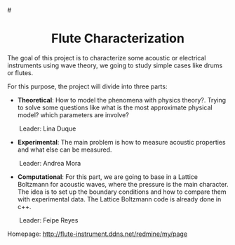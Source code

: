 #<center> <h1>Flute Characterization</h1> </center>


The goal of this project is to characterize some acoustic or electrical instruments using wave theory, we going to study simple cases like drums or flutes.


For this purpose, the project will divide into three parts:


* **Theoretical**: How to model the phenomena with physics theory?. Trying to solve some questions like what is the most approximate physical model? which parameters are involve?

&nbsp;&nbsp;&nbsp;&nbsp;&nbsp;&nbsp; Leader: Lina Duque


* **Experimental**: The main problem is how to measure acoustic properties and what else can be measured.

&nbsp;&nbsp;&nbsp;&nbsp;&nbsp;&nbsp; Leader: Andrea Mora


* **Computational**: For this part, we are going to base in a Lattice Boltzmann for acoustic waves, where the pressure is the main character. The idea is to set up the boundary conditions and how to compare them with experimental data.
The Lattice Boltzmann code is already done in c++.

&nbsp;&nbsp;&nbsp;&nbsp;&nbsp;&nbsp; Leader: Feipe Reyes


Homepage: http://flute-instrument.ddns.net/redmine/my/page
